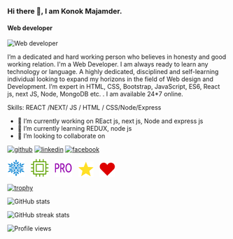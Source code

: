 ### Hi there 👋, I am Konok Majamder.
#### Web developer
![Web developer](https://avatars.githubusercontent.com/u/58282427?v=4)

 I’m a dedicated and hard working person who believes in honesty and good working relation. I'm a Web Developer. I am always ready to learn any technology or language. A highly dedicated, disciplined and self-learning individual looking to expand my horizons in the field of Web design and Development. I’m expert in HTML, CSS, Bootstrap, JavaScript, ES6, React js, next JS, Node, MongoDB etc. . I am available 24*7 online.

Skills:  REACT /NEXT/ JS / HTML / CSS/Node/Express

- 🔭 I’m currently working on REact js, next js, Node and express js 
- 🌱 I’m currently learning REDUX, node js 
- 👯 I’m looking to collaborate on   


[<img src='https://cdn.jsdelivr.net/npm/simple-icons@3.0.1/icons/github.svg' alt='github' height='40'>](https://github.com/konok101)  [<img src='https://cdn.jsdelivr.net/npm/simple-icons@3.0.1/icons/linkedin.svg' alt='linkedin' height='40'>](https://www.linkedin.com/in/https://www.linkedin.com/in/konok-majamder/)  [<img src='https://cdn.jsdelivr.net/npm/simple-icons@3.0.1/icons/facebook.svg' alt='facebook' height='40'>](https://www.facebook.com/https://web.facebook.com/rockykonok/)  

<a href='https://archiveprogram.github.com/'><img src='https://raw.githubusercontent.com/acervenky/animated-github-badges/master/assets/acbadge.gif' width='40' height='40'></a> <a href='https://docs.github.com/en/developers'><img src='https://raw.githubusercontent.com/acervenky/animated-github-badges/master/assets/devbadge.gif' width='40' height='40'></a> <a href='https://github.com/pricing'><img src='https://raw.githubusercontent.com/acervenky/animated-github-badges/master/assets/pro.gif' width='40' height='40'></a> <a href='https://stars.github.com/'><img src='https://raw.githubusercontent.com/acervenky/animated-github-badges/master/assets/starbadge.gif' width='35' height='35'></a> <a href='https://docs.github.com/en/github/supporting-the-open-source-community-with-github-sponsors'><img src='https://raw.githubusercontent.com/acervenky/animated-github-badges/master/assets/sponsorbadge.gif' width='35' height='35'></a> 

[![trophy](https://github-profile-trophy.vercel.app/?username=konok101)](https://github.com/ryo-ma/github-profile-trophy)

![GitHub stats](https://github-readme-stats.vercel.app/api?username=konok101&show_icons=true&count_private=false)  

![GitHub streak stats](https://streak-stats.demolab.com/?user=konok101)  

![Profile views](https://gpvc.arturio.dev/konok101)  
